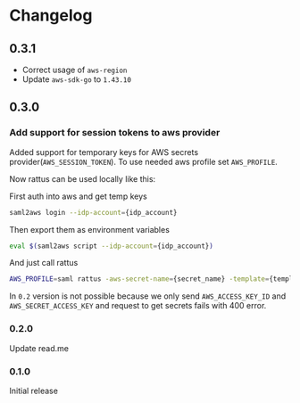 # Changelog

## 0.3.1

* Correct usage of `aws-region`
* Update `aws-sdk-go` to `1.43.10`

## 0.3.0

### Add support for session tokens to aws provider

Added support for temporary keys for AWS secrets provider(`AWS_SESSION_TOKEN`). To use needed aws profile set `AWS_PROFILE`.

Now rattus can be used locally like this:

First auth into aws and get temp keys

```bash
saml2aws login --idp-account={idp_account}
```

Then export them as environment variables

```bash
eval $(saml2aws script --idp-account={idp_account})
```

And just call rattus

```bash
AWS_PROFILE=saml rattus -aws-secret-name={secret_name} -template={template} > {to}
```

In `0.2` version is not possible because we only send `AWS_ACCESS_KEY_ID` and `AWS_SECRET_ACCESS_KEY` and request to get secrets fails with 400 error.

### 0.2.0

Update read.me

### 0.1.0

Initial release
